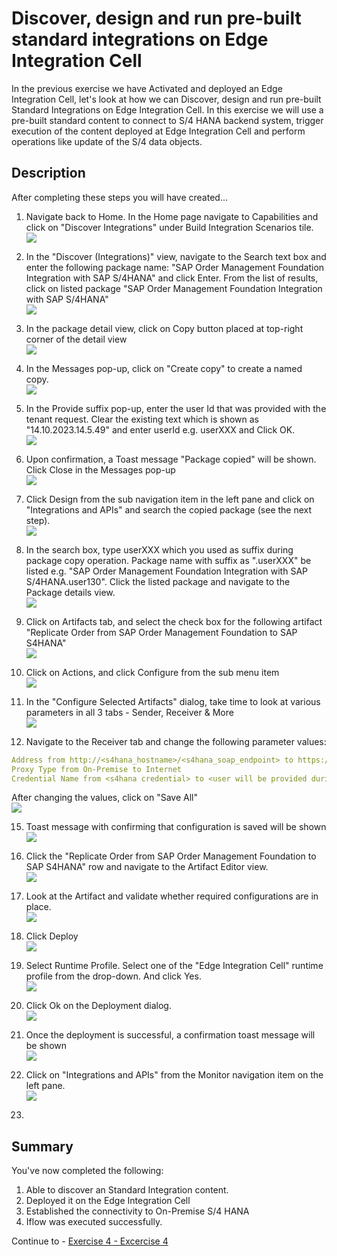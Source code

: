 # Discover, design and run pre-built standard integrations on Edge Integration Cell

In the previous exercise we have Activated and deployed an Edge Integration Cell, let's look at how we can Discover, design and run pre-built Standard Integrations on Edge Integration Cell. In this exercise we will use a pre-built standard content to connect to S/4 HANA backend system, trigger execution of the content deployed at Edge Integration Cell and perform operations like update of the S/4 data objects.

##  Description

After completing these steps you will have created...

1. Navigate back to Home. In the Home page navigate to Capabilities and click on "Discover Integrations" under Build Integration Scenarios tile.
<br>![](/exercises/ex3/images/image.png)

2.  In the "Discover (Integrations)" view, navigate to the Search text box and enter the following package name: "SAP Order Management Foundation Integration with SAP S/4HANA" and click Enter. From the list of results, click on listed package "SAP Order Management Foundation Integration with SAP S/4HANA" 
<br>![](/exercises/ex3/images/3.png)

3.  In the package detail view, click on Copy button placed at top-right corner of the detail view
<br>![](/exercises/ex3/images/4.png)

4.  In the Messages pop-up, click on "Create copy" to create a named copy.
<br>![](/exercises/ex3/images/5.png)

5.  In the Provide suffix pop-up, enter the user Id that was provided with the tenant request. Clear the existing text which is shown as "14.10.2023.14.5.49" and enter userId e.g. userXXX and Click OK.
<br>![](/exercises/ex3/images/6.png)

6.  Upon confirmation, a Toast message "Package copied" will be shown. Click Close in the Messages pop-up 
<br>![](/exercises/ex3/images/7.png)

7.  Click Design from the sub navigation item in the left pane and click on "Integrations and APIs" and search the copied package (see the next step).
<br>![](/exercises/ex3/images/8.png)

9.  In the search box, type userXXX which you used as suffix during package copy operation. Package name with suffix as ".userXXX" be listed e.g. "SAP Order Management Foundation Integration with SAP S/4HANA.user130". 
Click the listed package and navigate to the Package details view.
<br>![](/exercises/ex3/images/9.png)

11.  Click on Artifacts tab, and select the check box for the following artifact "Replicate Order from SAP Order Management Foundation to SAP S4HANA"
<br>![](/exercises/ex3/images/10.png)

12.  Click on Actions, and click Configure from the sub menu item
<br>![](/exercises/ex3/images/11.png)

13.  In the "Configure Selected Artifacts" dialog, take time to look at various parameters in all 3 tabs - Sender, Receiver & More
<br>![](/exercises/ex3/images/12.png)

14.  Navigate to the Receiver tab and change the following parameter values:
```yaml
Address from http://<s4hana_hostname>/<s4hana_soap_endpoint> to https://proxyavrdev.hana.ondemand.com/Proxy/jenkslave55.cpi.c.eu-de-1.cloud.sap/9912/sap/bc/srt/scs_ext/sap/salesorderbulkrequest_in
Proxy Type from On-Premise to Internet
Credential Name from <s4hana credential> to <user will be provided during session>
```
After changing the values, click on "Save All"
<br>![](/exercises/ex3/images/13.png)

15.  Toast message with confirming that configuration is saved will be shown
<br>![](/exercises/ex3/images/14.png)

16.	Click the "Replicate Order from SAP Order Management Foundation to SAP S4HANA" row and navigate to the Artifact Editor view.
<br>![](/exercises/ex3/images/15.png)

17.	Look at the Artifact and validate whether required configurations are in place.
<br>![](/exercises/ex3/images/16.png)

18.	Click Deploy
<br>![](/exercises/ex3/images/17.png)

19.	Select Runtime Profile. Select one of the "Edge Integration Cell" runtime profile from the drop-down. And click Yes.
<br>![](/exercises/ex3/images/20.png)

20.	Click Ok on the Deployment dialog. 
<br>![](/exercises/ex3/images/21.png)

21.	Once the deployment is successful, a confirmation toast message will be shown
<br>![](/exercises/ex3/images/22.png)

22.	Click on "Integrations and APIs" from the Monitor navigation item on the left pane. 
<br>![](/exercises/ex3/images/23.png)

23.	

## Summary

You've now completed the following:
1.  Able to discover an Standard Integration content.
2.  Deployed it on the Edge Integration Cell
3.  Established the connectivity to On-Premise S/4 HANA
4.  Iflow was executed successfully.

Continue to - [Exercise 4 - Excercise 4 ](../ex4/README.md)

